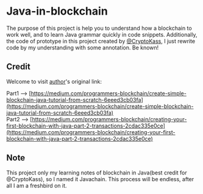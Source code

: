 # Java-in-blockchain


The purpose of this project is help you to understand how a blockchain to work well, and to learn Java grammar quickly in code snippets. Additionally, the code of prototype in this project created by [@CryptoKass](https://github.com/CryptoKass), I just rewrite code by my understanding with some annotation. Be known!


## Credit

Welcome to visit [author](https://github.com/CryptoKass)'s original link: <br>

Part1 --> [https://medium.com/programmers-blockchain/create-simple-blockchain-java-tutorial-from-scratch-6eeed3cb03fa](https://medium.com/programmers-blockchain/create-simple-blockchain-java-tutorial-from-scratch-6eeed3cb03fa)<br>
Part2 --> [https://medium.com/programmers-blockchain/creating-your-first-blockchain-with-java-part-2-transactions-2cdac335e0ce](https://medium.com/programmers-blockchain/creating-your-first-blockchain-with-java-part-2-transactions-2cdac335e0ce)<br>


## Note

This project only my learning notes of blockchain in Java(best credit for @CryptoKass), so I named it Javachain. This process will be endless, after all I am a freshbird on it.



